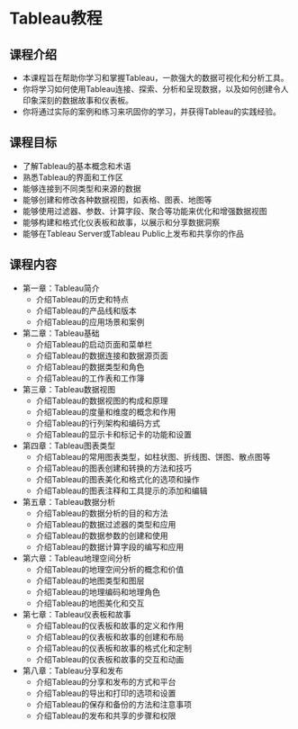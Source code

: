 # Tableau教程

## 课程介绍
- 本课程旨在帮助你学习和掌握Tableau，一款强大的数据可视化和分析工具。
- 你将学习如何使用Tableau连接、探索、分析和呈现数据，以及如何创建令人印象深刻的数据故事和仪表板。
- 你将通过实际的案例和练习来巩固你的学习，并获得Tableau的实践经验。

## 课程目标
- 了解Tableau的基本概念和术语
- 熟悉Tableau的界面和工作区
- 能够连接到不同类型和来源的数据
- 能够创建和修改各种数据视图，如表格、图表、地图等
- 能够使用过滤器、参数、计算字段、聚合等功能来优化和增强数据视图
- 能够构建和格式化仪表板和故事，以展示和分享数据洞察
- 能够在Tableau Server或Tableau Public上发布和共享你的作品

## 课程内容
- 第一章：Tableau简介
  - 介绍Tableau的历史和特点
  - 介绍Tableau的产品线和版本
  - 介绍Tableau的应用场景和案例
- 第二章：Tableau基础
  - 介绍Tableau的启动页面和菜单栏
  - 介绍Tableau的数据连接和数据源页面
  - 介绍Tableau的数据类型和角色
  - 介绍Tableau的工作表和工作簿
- 第三章：Tableau数据视图
  - 介绍Tableau的数据视图的构成和原理
  - 介绍Tableau的度量和维度的概念和作用
  - 介绍Tableau的行列架构和编码方式
  - 介绍Tableau的显示卡和标记卡的功能和设置
- 第四章：Tableau图表类型
  - 介绍Tableau的常用图表类型，如柱状图、折线图、饼图、散点图等
  - 介绍Tableau的图表创建和转换的方法和技巧
  - 介绍Tableau的图表美化和格式化的选项和操作
  - 介绍Tableau的图表注释和工具提示的添加和编辑
- 第五章：Tableau数据分析
  - 介绍Tableau的数据分析的目的和方法
  - 介绍Tableau的数据过滤器的类型和应用
  - 介绍Tableau的数据参数的创建和使用
  - 介绍Tableau的数据计算字段的编写和应用
- 第六章：Tableau地理空间分析
  - 介绍Tableau的地理空间分析的概念和价值
  - 介绍Tableau的地图类型和图层
  - 介绍Tableau的地理编码和地理角色
  - 介绍Tableau的地图美化和交互
- 第七章：Tableau仪表板和故事
  - 介绍Tableau的仪表板和故事的定义和作用
  - 介绍Tableau的仪表板和故事的创建和布局
  - 介绍Tableau的仪表板和故事的格式化和定制
  - 介绍Tableau的仪表板和故事的交互和动画
- 第八章：Tableau分享和发布
  - 介绍Tableau的分享和发布的方式和平台
  - 介绍Tableau的导出和打印的选项和设置
  - 介绍Tableau的保存和备份的方法和注意事项
  - 介绍Tableau的发布和共享的步骤和权限
